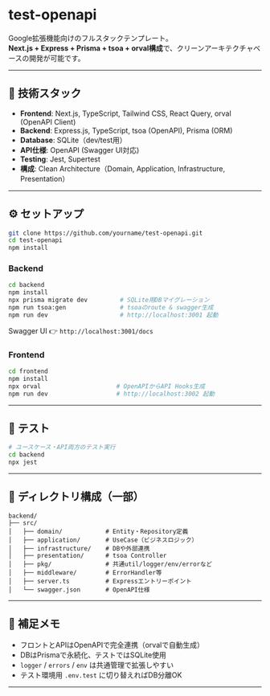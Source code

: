 # test-openapi

Google拡張機能向けのフルスタックテンプレート。  
**Next.js + Express + Prisma + tsoa + orval構成**で、クリーンアーキテクチャベースの開発が可能です。

---

## 🚀 技術スタック

- **Frontend**: Next.js, TypeScript, Tailwind CSS, React Query, orval (OpenAPI Client)
- **Backend**: Express.js, TypeScript, tsoa (OpenAPI), Prisma (ORM)
- **Database**: SQLite（dev/test用）
- **API仕様**: OpenAPI (Swagger UI対応)
- **Testing**: Jest, Supertest
- **構成**: Clean Architecture（Domain, Application, Infrastructure, Presentation）

---

## ⚙️ セットアップ

```bash
git clone https://github.com/yourname/test-openapi.git
cd test-openapi
npm install
```

### Backend

```bash
cd backend
npm install
npx prisma migrate dev         # SQLite用DBマイグレーション
npm run tsoa:gen               # tsoaのroute & swagger生成
npm run dev                    # http://localhost:3001 起動
```

Swagger UI 👉 `http://localhost:3001/docs`

### Frontend

```bash
cd frontend
npm install
npx orval                     # OpenAPIからAPI Hooks生成
npm run dev                   # http://localhost:3002 起動
```

---

## 🧪 テスト

```bash
# ユースケース・API両方のテスト実行
cd backend
npx jest
```

---

## 📂 ディレクトリ構成（一部）

```
backend/
├── src/
│   ├── domain/            # Entity・Repository定義
│   ├── application/       # UseCase（ビジネスロジック）
│   ├── infrastructure/    # DBや外部連携
│   ├── presentation/      # tsoa Controller
│   ├── pkg/               # 共通util/logger/env/errorなど
│   ├── middleware/        # ErrorHandler等
│   ├── server.ts          # Expressエントリーポイント
│   └── swagger.json       # OpenAPI仕様
```

---

## 💬 補足メモ

- フロントとAPIはOpenAPIで完全連携（orvalで自動生成）
- DBはPrismaで永続化、テストではSQLite使用
- `logger` / `errors` / `env` は共通管理で拡張しやすい
- テスト環境用 `.env.test` に切り替えればDB分離OK

---
